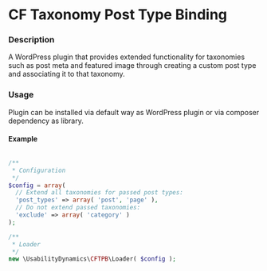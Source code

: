 CF Taxonomy Post Type Binding
================

### Description
A WordPress plugin that provides extended functionality for taxonomies such as post meta and featured image through creating a custom post type and associating it to that taxonomy.

### Usage
Plugin can be installed via default way as WordPress plugin or via composer dependency as library.

#### Example

```php

/**
 * Configuration
 */
$config = array(
  // Extend all taxonomies for passed post types:
  'post_types' => array( 'post', 'page' ),
  // Do not extend passed taxonomies:
  'exclude' => array( 'category' )
);

/**
 * Loader
 */
new \UsabilityDynamics\CFTPB\Loader( $config );

```
